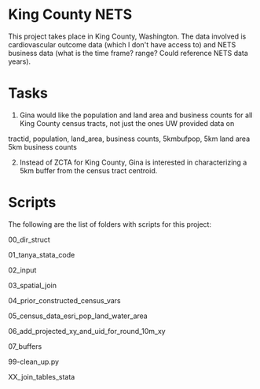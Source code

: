 King County NETS
===========
This project takes place in King County, Washington. The data involved is cardiovascular outcome data (which I don't have access to) and NETS business data (what is the time frame? range? Could reference NETS data years).





Tasks
=====

1. Gina would like the population and land area and business counts for all King County census tracts, not just the ones UW provided data on

tractid, population, land_area, business counts, 5kmbufpop, 5km land area 5km business counts


2. Instead of ZCTA for King County, Gina is interested in characterizing a 5km buffer from the census tract centroid.


Scripts
=======

The following are the list of folders with scripts for this project:

00_dir_struct

01_tanya_stata_code

02_input

03_spatial_join

04_prior_constructed_census_vars

05_census_data_esri_pop_land_water_area

06_add_projected_xy_and_uid_for_round_10m_xy

07_buffers

99-clean_up.py

XX_join_tables_stata
